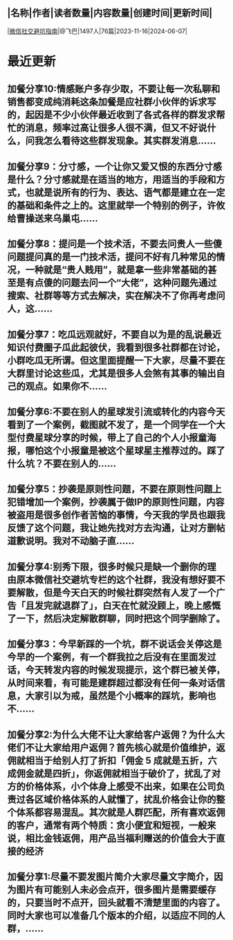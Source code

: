 |名称|作者|读者数量|内容数量|创建时间|更新时间|
---
|[微信社交避坑指南](https://xiaobot.net/p/fscz01?refer=0b133df9-27dc-423b-8101-639049001c13)|@飞巴|1497人|76篇|2023-11-16|2024-06-07|

# 最近更新
## 加餐分享10:情感账户多存少取，不要让每一次私聊和销售都变成纯消耗这条加餐是应社群小伙伴的诉求写的，起因是不少小伙伴最近收到了各式各样的群发求帮忙的消息，频率过高让很多人很不满，但又不好说什么，问我怎么看待这些群发现象。其实群发消息......
## 加餐分享9：分寸感，一个让你又爱又恨的东西分寸感是什么？分寸感就是在适当的地方，用适当的手段和方式，也就是说所有的行为、表达、语气都是建立在一定的基础和条件之上的。这里就举一个特别的例子，许攸给曹操送来乌巢屯......
## 加餐分享8：提问是一个技术活，不要去问贵人一些傻问题提问真的是一门技术活，提问不好有几种常见的情况，一种就是“贵人贱用”，就是拿一些非常基础的甚至是有点傻的问题去问一个“大佬”，这种问题先通过搜索、社群等等方式去解决，实在解决不了你再考虑问人，这......
## 加餐分享7：吃瓜远观就好，不要自以为是的乱说最近知识付费圈子瓜此起彼伏，我看到很多社群都在讨论，小群吃瓜无所谓。但这里面提醒一下大家，尽量不要在大群里讨论这些瓜，尤其是很多人会煞有其事的输出自己的观点。如果你不......
## 加餐分享6:不要在别人的星球发引流或转化的内容今天看到了一个案例，截图就不发了，是一个同学在一个大型付费星球分享的时候，带上了自己的个人小报童海报，哪怕这个小报童是被这个星球星主推荐过的。踩了什么坑？不要在别人的......
## 加餐分享5：抄袭是原则性问题，不要在原则性问题上犯错增加一个案例，抄袭属于做IP的原则性问题，内容被盗用是很多创作者苦恼的事情，今天我的学员也跟我反馈了这个问题，我让她先找对方去沟通，让对方删帖道歉说明。我对不动脑子直......
## 加餐分享4:别秀下限，很多时候只是缺一个删你的理由原本微信社交避坑专栏的这个社群，我没有想好要不要解散，但是今天白天的时候社群突然有人发了一个广告「且发完就退群了」，白天在忙就没顾上，晚上感慨了一下，然后决定解散群聊，同时把这个同学删除了。
## 加餐分享3：今早新踩的一个坑，群不说话会关停这是今早的一个案例，有一个群我拉之后没有在里面发过话，今天转发内容的时候发现提示，这个群已被关停，从时间来看，有可能是建群超过都没有任何一条对话信息，大家引以为戒，虽然是个小概率的踩坑，影响也不......
## 加餐分享2:为什么大佬不让大家给客户返佣？为什么大佬们不让大家给用户返佣？首先核心就是价值维护，返佣就相当于给别人打了折扣「佣金 5 成就是五折，六成佣金就是四折」，你返佣就相当于破价了，扰乱了对方的价格体系，小个体身上感受不出来，如果在公司负责过各区域价格体系的人就懂了，扰乱价格会让你的整个体系都容易混乱。其次就是人群匹配，所有喜欢返佣的客户，通常有两个特质：贪小便宜和短视，一般来说，相比金钱返佣，用产品当福利赠送的价值会大于直接的经济
## 加餐分享1:尽量不要发图片简介大家尽量文字简介，因为图片有可能别人未必会点开，很多图片是需要缓存的，只要当时不点开，回头就看不清楚里面的内容了。同时大家也可以准备几个版本的介绍，以适应不同的人群，......

